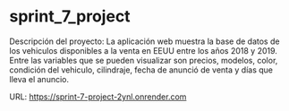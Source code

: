 # sprint_7_project

Descripción del proyecto:
La aplicación web muestra la base de datos de los vehiculos disponibles a la venta en EEUU entre los años 2018 y 2019. Entre las variables que se pueden visualizar son precios, modelos, color, condición del vehiculo, cilindraje, fecha de anunció de venta y días que lleva el anuncio.

URL:
https://sprint-7-project-2ynl.onrender.com
